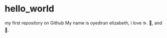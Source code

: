 # hello_world
my first repository on Github
My name is oyediran elizabeth, i love :coffee:. :pizza:, and :dancer:.
